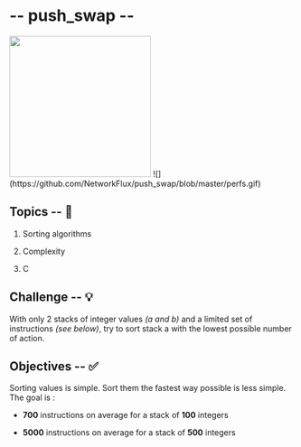 # -- push_swap --

<img src="https://github.com/NetworkFlux/push_swap/blob/master/perfs.gif" width="250" height="250"/>
![](https://github.com/NetworkFlux/push_swap/blob/master/perfs.gif)

## Topics -- 🚨

1. Sorting algorithms

2. Complexity

3. C

  

## Challenge -- 💡

  

With only 2 stacks of integer values *(a and b)* and a limited set of instructions *(see below)*, try to sort stack a with the lowest possible number of action.

  
  

## Objectives -- ✅

  

Sorting values is simple. Sort them the fastest way possible is less simple. The goal is :

- **700** instructions on average for a stack of **100** integers

- **5000** instructions on average for a stack of **500** integers